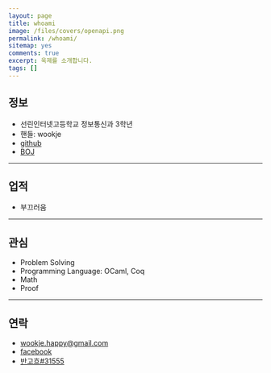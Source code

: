 ```yaml
---
layout: page
title: whoami
image: /files/covers/openapi.png
permalink: /whoami/
sitemap: yes
comments: true
excerpt: 욱제를 소개합니다.
tags: []
---
```


## 정보

* 선린인터넷고등학교 정보통신과 3학년
* 핸들: wookje
* [github](https://github.com/wookje)
* [BOJ](https://www.acmicpc.net/user/wookje)

---

## 업적

* 부끄러움

---

## 관심

* Problem Solving
* Programming Language: OCaml, Coq
* Math
* Proof

---

## 연락

* wookje.happy@gmail.com
* [facebook](https://www.facebook.com/profile.php?id=100008317802738)
* [반고흐#31555](http://overlog.gg/detail/overview/239042227252217170213224)